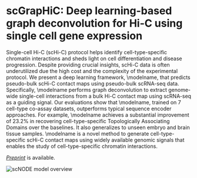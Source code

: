 # scGrapHiC: Deep learning-based graph deconvolution for Hi-C using single cell gene expression

Single-cell Hi-C (scHi-C) protocol helps identify cell-type-specific chromatin interactions and sheds light on cell differentiation and disease progression. Despite providing crucial insights, scHi-C data is often underutilized due the high cost and the complexity of the experimental protocol. We present a deep learning framework, \modelname, that predicts pseudo-bulk scHi-C contact maps using pseudo-bulk scRNA-seq data. Specifically, \modelname performs graph deconvolution to extract genome-wide single-cell interactions from a bulk Hi-C contact map using scRNA-seq as a guiding signal. Our evaluations show that \modelname, trained on 7 cell-type co-assay datasets, outperforms typical sequence encoder approaches. For example, \modelname achieves a substantial improvement of $23.2\%$ in recovering cell-type-specific Topologically Associating Domains over the baselines. It also generalizes to unseen embryo and brain tissue samples. \modelname is a novel method to generate cell-type-specific scHi-C contact maps using widely available genomic signals that enables the study of cell-type-specific chromatin interactions.

[*Preprint*]() is available.

![scNODE model overview]()
